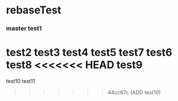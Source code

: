 # rebaseTest
### master test1
test2
test3
test4
test5
test7
test6
test8
<<<<<<< HEAD
test9
=======
test10
test11
>>>>>>> 44cc67c (ADD test10)
